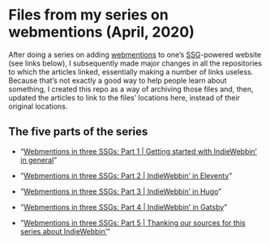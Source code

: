 # Files from my series on webmentions (April, 2020)

After doing a series on adding [webmentions](https://indieweb.org/Webmention) to one’s [SSG](https://staticgen.com)-powered website (see links below), I subsequently made major changes in all the repositories to which the articles linked, essentially making a number of links useless. Because that’s not exactly a good way to help people learn about something, I created this repo as a way of archiving those files and, then, updated the articles to link to the files’ locations here, instead of their original locations.

## The five parts of the series

- “[Webmentions in three SSGs: Part 1 | Getting started with IndieWebbin’ in general](https://brycewray.com/posts/2020/04/webmentions-three-ssgs-1)”

- ”[Webmentions in three SSGs: Part 2 | IndieWebbin’ in Eleventy](https://brycewray.com/posts/2020/04/webmentions-three-ssgs-2)”

- ”[Webmentions in three SSGs: Part 3 | IndieWebbin’ in Hugo](https://brycewray.com/posts/2020/04/webmentions-three-ssgs-3/)”

- ”[Webmentions in three SSGs: Part 4 | IndieWebbin’ in Gatsby](https://brycewray.com/posts/2020/04/webmentions-three-ssgs-4/)”

- ”[Webmentions in three SSGs: Part 5 | Thanking our sources for this series about IndieWebbin’](https://brycewray.com/posts/2020/04/webmentions-three-ssgs-5/)”